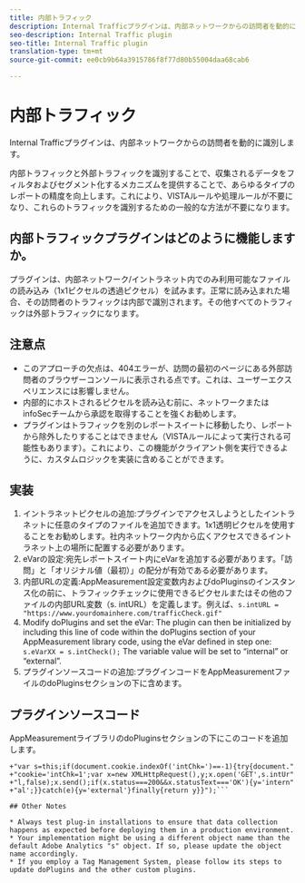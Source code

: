 ```yaml
---
title: 内部トラフィック
description: Internal Trafficプラグインは、内部ネットワークからの訪問者を動的に識別します。
seo-description: Internal Traffic plugin
seo-title: Internal Traffic plugin
translation-type: tm+mt
source-git-commit: ee0cb9b64a3915786f8f77d80b55004daa68cab6

---
```



# 内部トラフィック

Internal Trafficプラグインは、内部ネットワークからの訪問者を動的に識別します。

内部トラフィックと外部トラフィックを識別することで、収集されるデータをフィルタおよびセグメント化するメカニズムを提供することで、あらゆるタイプのレポートの精度を向上します。これにより、VISTAルールや処理ルールが不要になり、これらのトラフィックを識別するための一般的な方法が不要になります。

## 内部トラフィックプラグインはどのように機能しますか。

プラグインは、内部ネットワーク/イントラネット内でのみ利用可能なファイルの読み込み（1x1ピクセルの透過ピクセル）を試みます。正常に読み込まれた場合、その訪問者のトラフィックは内部で識別されます。その他すべてのトラフィックは外部トラフィックになります。

## 注意点

* このアプローチの欠点は、404エラーが、訪問の最初のページにある外部訪問者のブラウザーコンソールに表示される点です。これは、ユーザーエクスペリエンスには影響しません。
* 内部的にホストされるピクセルを読み込む前に、ネットワークまたはinfoSecチームから承認を取得することを強くお勧めします。
* プラグインはトラフィックを別のレポートスイートに移動したり、レポートから除外したりすることはできません（VISTAルールによって実行される可能性もあります）。これにより、この機能がクライアント側を実行できるように、カスタムロジックを実装に含めることができます。

## 実装

1. イントラネットピクセルの追加:プラグインでアクセスしようとしたイントラネットに任意のタイプのファイルを追加できます。1x1透明ピクセルを使用することをお勧めします。社内ネットワーク内から広くアクセスできるイントラネット上の場所に配置する必要があります。
1. eVarの設定:宛先レポートスイート内にeVarを追加する必要があります。「訪問」と「オリジナル値（最初）」の配分が有効である必要があります。
1. 内部URLの定義:AppMeasurement設定変数内およびdoPluginsのインスタンス化の前に、トラフィックチェックに使用できるピクセルまたはその他のファイルの内部URL変数（s. intURL）を定義します。例えば、`s.intURL = "https://www.yourdomainhere.com/trafficCheck.gif"`
1. Modify doPlugins and set the eVar: The plugin can then be initialized by including this line of code within the doPlugins section of your AppMeasurement library code, using the eVar defined in step one: `s.eVarXX = s.intCheck();`
The variable value will be set to “internal” or “external”.
1. プラグインソースコードの追加:プラグインコードをAppMeasurementファイルのdoPluginsセクションの下に含めます。

## プラグインソースコード

AppMeasurementライブラリのdoPluginsセクションの下にこのコードを追加します。

```s.intCheck=new Function("",""
+"var s=this;if(document.cookie.indexOf('intChk=')==-1){try{document."
+"cookie='intChk=1';var x=new XMLHttpRequest(),y;x.open('GET',s.intUr"
+"l,false);x.send();if(x.status===200&&x.statusText==='OK'){y='intern"
+"al';}}catch(e){y='external'}finally{return y}}");```

## Other Notes

* Always test plug-in installations to ensure that data collection happens as expected before deploying them in a production environment.
* Your implementation might be using a different object name than the default Adobe Analytics "s" object. If so, please update the object name accordingly.
* If you employ a Tag Management System, please follow its steps to update doPlugins and the other custom plugins.

